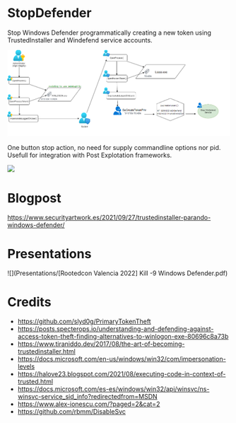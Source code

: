 # StopDefender
Stop Windows Defender programmatically creating a new token using TrustedInstaller and Windefend service accounts.

![](Img/TI2.png)

One button stop action, no need for supply commandline options nor pid. Usefull for integration with Post Explotation frameworks.

![](Img/TIexec2.png)

# Blogpost
https://www.securityartwork.es/2021/09/27/trustedinstaller-parando-windows-defender/

# Presentations
![](Presentations/[Rootedcon Valencia 2022] Kill -9 Windows Defender.pdf)

# Credits
* https://github.com/slyd0g/PrimaryTokenTheft
* https://posts.specterops.io/understanding-and-defending-against-access-token-theft-finding-alternatives-to-winlogon-exe-80696c8a73b
* https://www.tiraniddo.dev/2017/08/the-art-of-becoming-trustedinstaller.html
* https://docs.microsoft.com/en-us/windows/win32/com/impersonation-levels
* https://halove23.blogspot.com/2021/08/executing-code-in-context-of-trusted.html
* https://docs.microsoft.com/es-es/windows/win32/api/winsvc/ns-winsvc-service_sid_info?redirectedfrom=MSDN
* https://www.alex-ionescu.com/?paged=2&cat=2
* https://github.com/rbmm/DisableSvc

